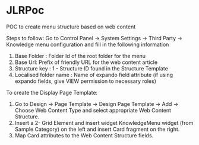 # JLRPoc
POC to create menu structure based on web content

Steps to follow:
Go to Control Panel -> System Settings -> Third Party -> Knowledge menu configuration and fill in the following information
1. Base Folder : Folder Id of the root folder for the menu
2. Base Url: Prefix of friendly URL for the web content article
3. Structure key : 1 - Structure ID found in the Structure Template
4. Localised folder name : Name of expando field attribute (if using expando fields, give VIEW permission to necessary roles)


To create the Display Page Template:
1. Go to Design -> Page Template -> Design Page Template -> Add -> Choose Web Content Type and select appropriate Web Content Structure.
2. Insert a 2- Grid Element and insert widget KnowledgeMenu widget (from Sample Category) on the left and insert Card fragment on the right.
3. Map Card attributes to the Web Content Structure fields.



